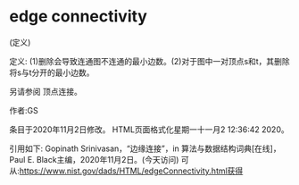 # edge connectivity


(定义)



定义:
(1)删除会导致连通图不连通的最小边数。(2)对于图中一对顶点s和t，其删除将s与t分开的最小边数。



另请参阅
顶点连接。


作者:GS







条目于2020年11月2日修改。
HTML页面格式化星期一十一月2 12:36:42 2020。



引用如下:
Gopinath Srinivasan，“边缘连接”，in
算法与数据结构词典[在线]，Paul E. Black主编，2020年11月2日。(今天访问)
可从:https://www.nist.gov/dads/HTML/edgeConnectivity.html获得